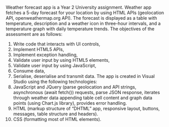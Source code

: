 Weather forecast app is a Year 2 University assignment. Weather app fetches a 5-day forecast for your location by using HTML APIs (geolocation API, openweathermap.org API). The forecast is displayed as a table with temperature, description and a weather icon in three-hour intervals, and a temperature graph with daily temperature trends. The objectives of the assessment are as follows:
1. Write code that interacts with UI controls,
2. Implement HTML5 APIs,
3. Implement exception handling,
4. Validate user input by using HTML5 elements,
5. Validate user input by using JavaScript,
6. Consume data,
7. Serialise, deserialise and transmit data.
The app is created in Visual Studio using the following technologies:
1. JavaScript and JQuery (parse geolocation and API strings, asynchronous (await fetch()) requests, parse JSON response, iterates through weather data appending table cell content and graph data points (using Chart.js library), provides error handling.
2. HTML (markup structure of “DHTML” app, responsive layout, buttons, messages, table structure and headers).
3. CSS (formatting most of HTML elements).

